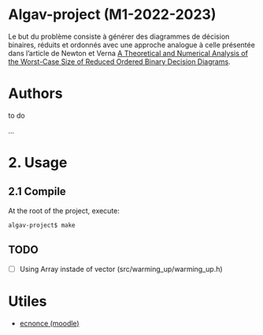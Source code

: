 # Algav-project (M1-2022-2023)
Le but du problème consiste à générer des diagrammes de décision binaires, réduits et ordonnés avec une approche analogue à celle présentée dans l’article de Newton et Verna [A Theoretical and Numerical Analysis of the Worst-Case Size of Reduced Ordered Binary Decision Diagrams](https://hal.archives-ouvertes.fr/hal-01880774/document).

# Authors
to do

...

# 2. Usage
## 2.1 Compile
At the root of the project, execute:
```sh
algav-project$ make
```
## TODO

- [ ] Using Array instade of vector (src/warming_up/warming_up.h)

# Utiles
- [ecnonce (moodle)](https://moodle-sciences-22.sorbonne-universite.fr/pluginfile.php/463253/mod_resource/content/1/devoir_prog_AlgAv.pdf)


